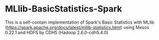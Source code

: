 # MLlib-BasicStatistics-Spark
This is a self-contain implementation of Spark's Basic Statistics with MLlib (https://spark.apache.org/docs/latest/mllib-statistics.html) using Mesos 0.22.1 and HDFS by CDH5 (Hadoop 2.6.0-cdh5.4.0)
